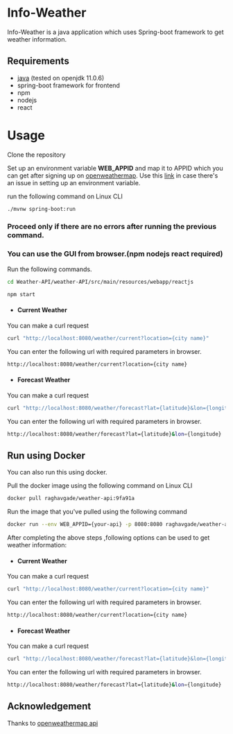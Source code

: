 # Info-Weather

Info-Weather is a java application which uses Spring-boot framework to get weather information.

## Requirements

* [java](https://java.com/en/download/help/download_options.xml) (tested on openjdk 11.0.6)
* spring-boot framework
for frontend
* npm
* nodejs
* react


# Usage

Clone the repository

Set up an environment variable **WEB_APPID** and map it to APPID which you can get after signing up on [openweathermap](https://home.openweathermap.org/users/sign_up).
Use this [link](https://www.serverlab.ca/tutorials/linux/administration-linux/how-to-set-environment-variables-in-linux/) in case there's an issue in setting up an environment variable.


run the following command on Linux CLI
```bash 
./mvnw spring-boot:run
```

### Proceed only if there are no errors after running the previous command.

### You can use the GUI from browser.(npm nodejs react required)
Run the following commands.
```bash
cd Weather-API/weather-API/src/main/resources/webapp/reactjs
```
```bash
npm start
```



* #### Current Weather

You can make a curl request 
```bash
curl "http://localhost:8080/weather/current?location={city name}"
```
You can enter the following url with required parameters in browser.

```bash
http://localhost:8080/weather/current?location={city name}
```

* #### Forecast Weather

You can make a curl request 
```bash
curl "http://localhost:8080/weather/forecast?lat={latitude}&lon={longitude}"
```
You can enter the following url with required parameters in browser.

```bash
http://localhost:8080/weather/forecast?lat={latitude}&lon={longitude}
```

## Run using Docker
 
 You can also run this using docker. 
 
 Pull the docker image using the following command on Linux CLI
 ```bash
 docker pull raghavgade/weather-api:9fa91a
 ```
 Run the image that you've pulled using the following command
 ```bash
 docker run --env WEB_APPID={your-api} -p 8080:8080 raghavgade/weather-api:9fa91a
 ```
 After completing the above steps ,following options can be used to get weather information:
 
 * #### Current Weather

You can make a curl request 
```bash
curl "http://localhost:8080/weather/current?location={city name}"
```
You can enter the following url with required parameters in browser.

```bash
http://localhost:8080/weather/current?location={city name}
```

* #### Forecast Weather

You can make a curl request 
```bash
curl "http://localhost:8080/weather/forecast?lat={latitude}&lon={longitude}"
```
You can enter the following url with required parameters in browser.

```bash
http://localhost:8080/weather/forecast?lat={latitude}&lon={longitude}
```

 

## Acknowledgement

Thanks to [openweathermap api](https://openweathermap.org/api)
